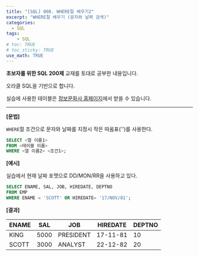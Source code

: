 ```yaml
---
title: "[SQL] 008. WHERE절 배우기2"
excerpt: "WHERE절 배우기 (문자와 날짜 검색)"
categories: 
  - SQL
tags: 
    - SQL
# toc: TRUE
# toc_sticky: TRUE
use_math: TRUE
---
```


**초보자를 위한 SQL 200제** 교재를 토대로 공부한 내용입니다.

오라클 SQL을 기반으로 합니다.

실습에 사용한 테이블은 [정보문화사 홈페이지](http://infopub.co.kr/index.asp)에서 받을 수 있습니다.

---

**[문법]**

`WHERE`절 조건으로 문자와 날짜를 지정시 작은 따옴표('')를 사용한다.

```sql
SELECT <열 이름1>
FROM <테이블 이름>
WHERE <열 이름2> <조건1>;
```

**[예시]**

실습에서 현재 날짜 포맷으로 DD/MON/RR을 사용하고 있다.

```sql
SELECT ENAME, SAL, JOB, HIREDATE, DEPTNO
FROM EMP
WHERE ENAME = 'SCOTT' OR HIREDATE= '17/NOV/81';
```


**[결과]**

ENAME|SAL|JOB|HIREDATE|DEPTNO
|-|-|-|-|-|
KING|5000|PRESIDENT|17-11-81|10
SCOTT|3000|ANALYST|22-12-82|20